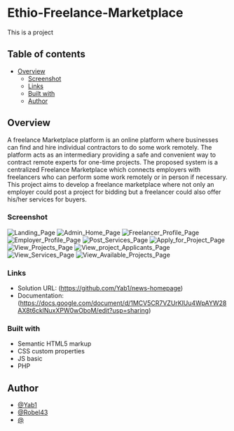 # Ethio-Freelance-Marketplace

This is a project

## Table of contents

- [Overview](#overview)
  - [Screenshot](#screenshot)
  - [Links](#links)
  - [Built with](#built-with)
  - [Author](#author)

## Overview

A freelance Marketplace platform is an online platform where businesses can find and hire individual contractors to do some work remotely. The platform acts as an intermediary providing a safe and convenient way to contract remote experts for one-time projects.
The proposed system is a centralized Freelance Marketplace which connects employers with freelancers who can perform some work remotely or in person if necessary. This project aims to develop a freelance marketplace where not only an employer could post a project for bidding but a freelancer could also offer his/her services for buyers.

### Screenshot

![Landing_Page]()
![Admin_Home_Page]()
![Freelancer_Profile_Page]()
![Employer_Profile_Page]()
![Post_Services_Page]()
![Apply_for_Project_Page]()
![View_Projects_Page]()
![View_project_Applicants_Page]()
![View_Services_Page]()
![View_Available_Projects_Page]()

### Links

- Solution URL: (https://github.com/Yab1/news-homepage)
- Documentation: (https://docs.google.com/document/d/1MCV5CR7VZUrKlUu4WpAYW28AX8t6cklNuxXPW0wOboM/edit?usp=sharing)

### Built with

- Semantic HTML5 markup
- CSS custom properties
- JS basic
- PHP

## Author

- [@Yab1](https://github.com/Yab1)
- [@Robel43](https://github.com/Robel43)
- [@]()
